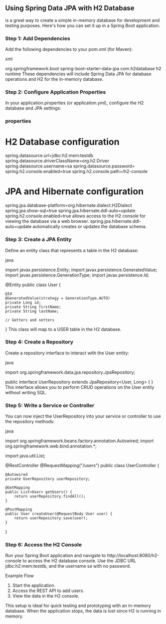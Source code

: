 <h2>Using Spring Data JPA with H2 Database </h2>is a great way to create a simple in-memory database for development and testing purposes. Here's how you can set it up in a Spring Boot application.

<h3>Step 1: Add Dependencies</h3>
Add the following dependencies to your pom.xml (for Maven):

xml

<dependency>
    <groupId>org.springframework.boot</groupId>
    <artifactId>spring-boot-starter-data-jpa</artifactId>
</dependency>

<dependency>
    <groupId>com.h2database</groupId>
    <artifactId>h2</artifactId>
    <scope>runtime</scope>
</dependency>
These dependencies will include Spring Data JPA for database operations and H2 for the in-memory database.

<h3>Step 2: Configure Application Properties</h3>
In your application.properties (or application.yml), configure the H2 database and JPA settings:

<h3>properties</h3>

# H2 Database configuration
spring.datasource.url=jdbc:h2:mem:testdb
spring.datasource.driverClassName=org.h2.Driver
spring.datasource.username=sa
spring.datasource.password=
spring.h2.console.enabled=true
spring.h2.console.path=/h2-console

# JPA and Hibernate configuration
spring.jpa.database-platform=org.hibernate.dialect.H2Dialect
spring.jpa.show-sql=true
spring.jpa.hibernate.ddl-auto=update
spring.h2.console.enabled=true allows access to the H2 console for viewing the database via a web browser.
spring.jpa.hibernate.ddl-auto=update automatically creates or updates the database schema.
<h3>Step 3: Create a JPA Entity</h3>
Define an entity class that represents a table in the H2 database:

java

import javax.persistence.Entity;
import javax.persistence.GeneratedValue;
import javax.persistence.GenerationType;
import javax.persistence.Id;

@Entity
public class User {

    @Id
    @GeneratedValue(strategy = GenerationType.AUTO)
    private Long id;
    private String firstName;
    private String lastName;

    // Getters and setters
}
This class will map to a USER table in the H2 database.

<h3>Step 4: Create a Repository</h3>
Create a repository interface to interact with the User entity:

java

import org.springframework.data.jpa.repository.JpaRepository;

public interface UserRepository extends JpaRepository<User, Long> {
}
This interface allows you to perform CRUD operations on the User entity without writing SQL.

<h3>Step 5: Write a Service or Controller</h3>
You can now inject the UserRepository into your service or controller to use the repository methods:

java

import org.springframework.beans.factory.annotation.Autowired;
import org.springframework.web.bind.annotation.*;

import java.util.List;

@RestController
@RequestMapping("/users")
public class UserController {

    @Autowired
    private UserRepository userRepository;

    @GetMapping
    public List<User> getUsers() {
        return userRepository.findAll();
    }

    @PostMapping
    public User createUser(@RequestBody User user) {
        return userRepository.save(user);
    }
}
<h3>Step 6: Access the H2 Console</h3>
Run your Spring Boot application and navigate to http://localhost:8080/h2-console to access the H2 database console. Use the JDBC URL jdbc:h2:mem:testdb, and the username sa with no password.

Example Flow
1. Start the application.
2. Access the REST API to add users.
3. View the data in the H2 console.
   
This setup is ideal for quick testing and prototyping with an in-memory database. When the application stops, the data is lost since H2 is running in memory.

